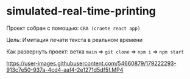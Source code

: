 # simulated-real-time-printing

Проект собран с помощью: `CRA (craete react app)`

Цель: Имитация печати текста в реальном времени

Как развернуть проект:
ветка `main` => `git clone` => `npm i` => `npm start`




https://user-images.githubusercontent.com/54660879/179222293-913c7e50-937a-4cd4-aaf4-2e1271d5df5f.MP4

